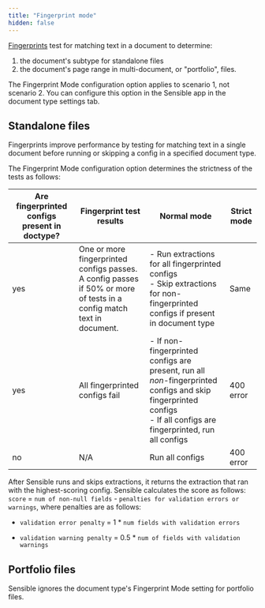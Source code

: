 ```yaml
---
title: "Fingerprint mode"
hidden: false
---
```


[Fingerprints](doc:fingerprint) test for matching text in a document to determine:

1. the document's subtype for standalone files
2. the document's page range in multi-document, or "portfolio", files.

The Fingerprint Mode configuration option applies to scenario 1, not scenario 2.  You can configure this option in the Sensible app in the document type settings tab.

## Standalone files

Fingerprints improve performance by testing for matching text in a single document before running or skipping a config in a specified document type.  

The Fingerprint Mode configuration option determines the strictness of the tests as follows:

| Are fingerprinted configs present in doctype? | Fingerprint test results                                     | Normal mode                                                  | Strict mode |
| --------------------------------------------- | ------------------------------------------------------------ | ------------------------------------------------------------ | ----------- |
| yes                                           | One or more fingerprinted configs passes.<br/> A config passes if 50% or more of tests in a config match text in document. | - Run extractions for all fingerprinted configs<br/>- Skip extractions for non-fingerprinted configs if present in document type | Same        |
| yes                                           | All fingerprinted configs fail                               | - If non-fingerprinted configs are present, run all *non*-fingerprinted configs and skip fingerprinted configs<br/>- If all configs are fingerprinted, run all configs | 400 error   |
| no                                            | N/A                                                          | Run all configs                                              | 400 error   |

After Sensible runs and skips extractions,  it returns the extraction that ran with the highest-scoring config.  Sensible calculates the score as follows: ` score` = `num of non-null fields` - `penalties for validation errors or warnings`, where penalties are as follows:

- `validation error penalty` = 1 * `num fields with validation errors`

- `validation warning penalty` = 0.5 * `num of fields with validation warnings`

## Portfolio files

Sensible ignores the document type's Fingerprint Mode setting for portfolio files. 

